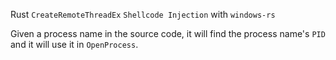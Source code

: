 Rust `CreateRemoteThreadEx` `Shellcode Injection` with `windows-rs`

Given a process name in the source code, it will find the process name's `PID` and it will use it in `OpenProcess`.
